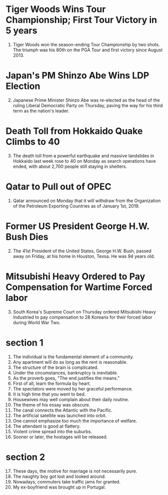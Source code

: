 # Tiger Woods Wins Tour Championship; First Tour Victory in 5 years
1. Tiger Woods won the season-ending Tour Championship by two shots. The triumph was his 80th on the PGA Tour and first victory since August 2013.

# Japan's PM Shinzo Abe Wins LDP Election
2. Japanese Prime Minister Shinzo Abe was re-elected as the head of the ruling Liberal Democratic Party on Thursday, paving the way for his third term as the nation's leader.

# Death Toll from Hokkaido Quake Climbs to 40
3. The death toll from a powerful earthquake and massive landslides in Hokkaido last week rose to 40 on Monday as search operations have ended, with about 2,700 people still staying in shelters.

# Qatar to Pull out of OPEC
1. Qatar announced on Monday that it will withdraw from the Organization of the Petroleum Exporting Countries as of January 1st, 2019.

# Former US President George H.W. Bush Dies
2. The 41st President of the United States, George H.W. Bush, passed away on Friday, at his home in Houston, Texsa. He was 94 years old.

# Mitsubishi Heavy Ordered to Pay Compensation for Wartime Forced labor
3. South Korea's Supreme Court on Thursday ordered Mitsubishi Heavy Industried to pay compensation to 28 Koreans for their forced labor during World War Two.





# section 1
1. The individual is the fundamental element of a community.
2. Any apartment will do as long as the rent is reasonable.
3. The structure of the brain is complicated.
4. Under the circumstances, bankruptcy is inevitable.
5. As the proverb goes, "The end justifies the means."
6. First of all, learn the formula by heart.
7. The spectators were moved by her graceful performance.
8. It is high time that you went to bed.
9. Housewives may well complain about their daily routine.
10. The theme of his essay was obscure.
11. The canal connects the Atlantic with the Pacific.
12. The artificial satellite was launched into orbit.
13. One cannot emphasize too much the importance of welfare.
14. The attendant is good at flattery.
15. Violent crime spread into the suburbs.
16. Sooner or later, the hostages will be released.

# section 2
17. These days, the motive for marriage is not necessarily pure.
18. The naughty boy got lost and looked around.
19. Nowadays, commuters take traffic jams for granted.
20. My ex-boyfriend was brought up in Portugal.
